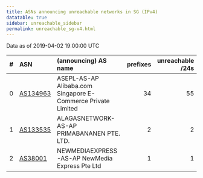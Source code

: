 ```yaml
---
title: ASNs announcing unreachable networks in SG (IPv4)
datatable: true
sidebar: unreachable_sidebar
permalink: unreachable_sg-v4.html
---
```


Data as of 2019-04-02 19:00:00 UTC


<div class="datatable-begin"></div>

|   # | ASN                                      | (announcing) AS name                                         |   prefixes |   unreachable /24s |
|----:|:-----------------------------------------|:-------------------------------------------------------------|-----------:|-------------------:|
|   0 | [AS134963](unreachable_AS134963-v4.html) | ASEPL-AS-AP Alibaba.com Singapore E-Commerce Private Limited |         34 |                 55 |
|   1 | [AS133535](unreachable_AS133535-v4.html) | ALAGASNETWORK-AS-AP PRIMABANANEN PTE. LTD.                   |          2 |                  2 |
|   2 | [AS38001](unreachable_AS38001-v4.html)   | NEWMEDIAEXPRESS-AS-AP NewMedia Express Pte Ltd               |          1 |                  1 |

<div class="datatable-end"></div>